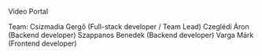 Video Portal

Team:
Csizmadia Gergő (Full-stack developer / Team Lead)
Czeglédi Áron (Backend developer)
Szappanos Benedek (Backend developer)
Varga Márk (Frontend developer)
